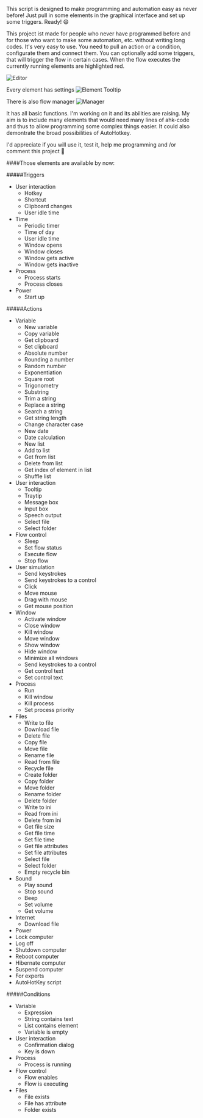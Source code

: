 This script is designed to make programming and automation easy as never before! Just pull in some elements in the graphical interface and set up some triggers. Ready! :smile:


This project ist made for people who never have programmed before and for those who want to make some automation, etc. without writing long codes.
It's very easy to use. You need to pull an action or a condition, configurate them and connect them.
You can optionally add some triggers, that will trigger the flow in certain cases.
When the flow executes the currently running elements are highlighted red.

 ![Editor](https://www.dropbox.com/s/vwjdy528vvnlvv1/Flow%20Editor.png?dl=1)
 
Every element has settings
 ![Element Tooltip](https://www.dropbox.com/s/fzj75txfnlj1bzn/Element%20Tooltip.png?dl=1)

There is also flow manager
 ![Manager](https://www.dropbox.com/s/szgtxzcl0u31uka/Manager.png?dl=1)

It has all basic functions. I'm working on it and its abilities are raising.
My aim is to include many elements that would need many lines of ahk-code and thus to allow programming some complex things easier.
It could also demontrate the broad possibilities of AutoHotkey.

I'd appreciate if you will use it, test it, help me programming and /or comment this project :wave:

####Those elements are available by now:

#####Triggers
- User interaction
  - Hotkey
  - Shortcut
  - Clipboard changes 
  - User idle time
- Time
  - Periodic timer
  - Time of day
  - User idle time
  - Window opens
  - Window closes
  - Window gets active
  - Window gets inactive
- Process
  - Process starts
  - Process closes
- Power
  - Start up

#####Actions
- Variable
  - New variable
  - Copy variable
  - Get clipboard
  - Set clipboard
  - Absolute number
  - Rounding a number
  - Random number
  - Exponentiation
  - Square root
  - Trigonometry
  - Substring
  - Trim a string
  - Replace a string
  - Search a string
  - Get string length
  - Change character case
  - New date
  - Date calculation
  - New list
  - Add to list
  - Get from list
  - Delete from list
  - Get index of element in list
  - Shuffle list
- User interaction
  - Tooltip
  - Traytip
  - Message box
  - Input box
  - Speech output
  - Select file
  - Select folder
- Flow control
  - Sleep
  - Set flow status
  - Execute flow
  - Stop flow
- User simulation
  - Send keystrokes
  - Send keystrokes to a control
  - Click
  - Move mouse
  - Drag with mouse
  - Get mouse position
- Window
  - Activate window
  - Close window
  - Kill window
  - Move window
  - Show window
  - Hide window
  - Minimize all windows
  - Send keystrokes to a control
  - Get control text
  - Set control text
- Process
  - Run
  - Kill window
  - Kill process
  - Set process priority
- Files
  - Write to file
  - Download file
  - Delete file
  - Copy file
  - Move file
  - Rename file
  - Read from file
  - Recycle file
  - Create folder
  - Copy folder
  - Move folder
  - Rename folder
  - Delete folder
  - Write to ini
  - Read from ini
  - Delete from ini
  - Get file size
  - Get file time
  - Set file time
  - Get file attributes
  - Set file attributes
  - Select file
  - Select folder
  - Empty recycle bin
- Sound
  - Play sound
  - Stop sound
  - Beep
  - Set volume
  - Get volume
- Internet
  - Download file
 - Power
  - Lock computer
  - Log off
  - Shutdown computer
  - Reboot computer
  - Hibernate computer
  - Suspend computer
 - For experts
  - AutoHotKey script

#####Conditions
- Variable
  - Expression
  - String contains text
  - List contains element
  - Variable is empty
- User interaction
  - Confirmation dialog
  - Key is down
- Process
  - Process is running
- Flow control
  - Flow enables
  - Flow is executing
- Files
  - File exists
  - File has attribute
  - Folder exists 

